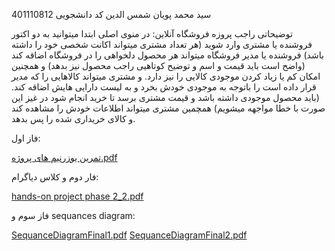 سید محمد پویان شمس الدین 
کد دانشجویی 401110812

توضیحاتی راجب پروزه فروشگاه آنلاین:
در منوی اصلی ابتدا میتوانید به دو اکتور فروشنده یا مشتری وارد شوید (هر تعداد مشتری میتواند اکانت شخصی خود را داشته باشد) فروشنده یا مدیر فروشگاه میتواند هر محصول دلخواهی را در فروشگاه اضاقه کند (واضح است باید قیمت و اسم و توضیح کوتاهیی راجب محصول نیز بدهد) و همچنین امکان کم یا زیاد کردن موجودی کالایی را نیز دارد. و مشتری میتواند کالاهایی را که مدیر قرار داده است را باتوجه به موجودی خودش بخرد و به لیست دارایی هایش اضاقه کند. (باید محصول موجودی داشته باشد و قیمت مشتری برسد تا خرید انجام شود در غیز این صورت با خطا مواجهه میشویم) همچمین مشتری میتواند اطلاعات خودش را مشاهده کند و کالای خریداری شده را پس بدهد.



فاز اول:

[تمرین یوزرنیم های پروژه.pdf](https://github.com/pouyanshams/OnlineShopProject/files/14100531/default.pdf)

فار دوم و کلاس دیاگرام:

[hands-on project phase 2_2.pdf](https://github.com/pouyanshams/OnlineShopProject/files/14100568/hands-on.project.phase.2_2.pdf)

 فاز سوم و sequances diagram:
 

[SequanceDiagramFinal1.pdf](https://github.com/pouyanshams/OnlineShopProject/files/14110973/SequanceDiagramFinal1.pdf)
[SequanceDiagramFinal2.pdf](https://github.com/pouyanshams/OnlineShopProject/files/14110974/SequanceDiagramFinal2.pdf)

